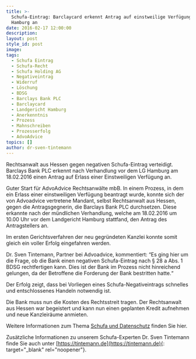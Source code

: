 ```yaml
---
title: >-
  Schufa-Eintrag: Barclaycard erkennt Antrag auf einstweilige Verfügung vor LG
  Hamburg an
date: 2016-02-17 12:00:00
description:
layout: post
style_id: post
image:
tags:
  - Schufa Eintrag
  - Schufa-Recht
  - Schufa Holding AG
  - Negativeintrag
  - Widerruf
  - Löschung
  - BDSG
  - Barclays Bank PLC
  - Barclaycard
  - Landgericht Hamburg
  - Anerkenntnis
  - Prozess
  - Mahnschreiben
  - Prozesserfolg
  - AdvoAdvice
topics: []
author: dr-sven-tintemann
---
```

Rechtsanwalt aus Hessen gegen negativen Schufa-Eintrag verteidigt. Barclays Bank PLC erkennt nach Verhandlung vor dem LG Hamburg am 18.02.2016 einen Antrag auf Erlass einer Einstweiligen Verfügung an.

Guter Start für AdvoAdvice Rechtsanwälte mbB. In einem Prozess, in dem ein Erlass einer einstweiligen Verfügung beantragt wurde, konnte sich der von Advoadvice vertretene Mandant, selbst Rechtsanwalt aus Hessen, gegen die Antragsgegnerin, die Barclays Bank PLC durchsetzen. Diese erkannte nach der mündlichen Verhandlung, welche am 18.02.2016 um 10.00 Uhr vor dem Landgericht Hamburg stattfand, den Antrag des Antragstellers an.

Im ersten Gerichtsverfahren der neu gegründeten Kanzlei konnte somit gleich ein voller Erfolg eingefahren werden.

Dr. Sven Tintemann, Partner bei Advoadvice, kommentiert: “Es ging hier um die Frage, ob die Bank einen negativen Schufa-Eintrag nach § 28 a Abs. 1 BDSG rechtfertigen kann. Dies ist der Bank im Prozess nicht hinreichend gelungen, da der Betroffene die Forderung der Bank bestritten hatte.“

Der Erfolg zeigt, dass bei Vorliegen eines Schufa-Negativeintrags schnelles und entschlossenes Handeln notwendig ist.

Die Bank muss nun die Kosten des Rechtsstreit tragen. Der Rechtsanwalt aus Hessen war begeistert und kann nun einen geplanten Kredit aufnehmen und neue Kanzleiräume anmieten.

Weitere Informationen zum Thema [Schufa und Datenschutz](/themen/schufa-und-datenschutz/)&nbsp;finden Sie hier.&nbsp;

Zusätzliche Informationen zu unserem Schufa-Experten Dr. Sven Tintemann finde Sie auch unter [https://tintemann.de](https://tintemann.de){: target="_blank" rel="noopener"}.